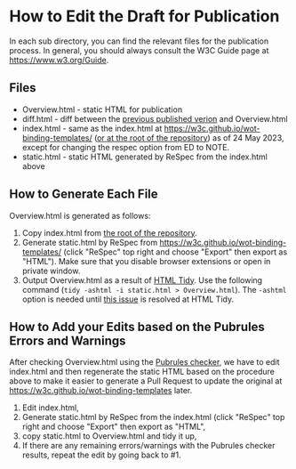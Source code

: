 # How to Edit the Draft for Publication

In each sub directory, you can find the relevant files for the publication process.
In general, you should always consult the W3C Guide page at <https://www.w3.org/Guide>.

## Files

* Overview.html - static HTML for publication
* diff.html - diff between the [previous published verion](https://www.w3.org/TR/2020/NOTE-wot-binding-templates-20200130/) and Overview.html
* index.html - same as the index.html at <https://w3c.github.io/wot-binding-templates/> ([or at the root of the repository](../index.html)) as of 24 May 2023, except for changing the respec option from ED to NOTE.
* static.html - static HTML generated by ReSpec from the index.html above

## How to Generate Each File

Overview.html is generated as follows:

1. Copy index.html from [the root of the repository](../index.html).
2. Generate static.html by ReSpec from <https://w3c.github.io/wot-binding-templates/> (click "ReSpec" top right and choose "Export" then export as "HTML"). Make sure that you disable browser extensions or open in private window.
3. Output Overview.html as a result of [HTML Tidy](https://www.html-tidy.org/). Use the following command (`tidy -ashtml -i static.html > Overview.html`). The `-ashtml` option is needed until [this issue](https://github.com/htacg/tidy-html5/issues/660) is resolved at HTML Tidy.

## How to Add your Edits based on the Pubrules Errors and Warnings

After checking Overview.html using the [Pubrules checker](https://www.w3.org/pubrules/), we have to edit index.html and then
regenerate the static HTML based on the procedure above to make it easier to generate a Pull Request to update the original
at <https://w3c.github.io/wot-binding-templates> later.

1. Edit index.html,
2. Generate static.html by ReSpec from the index.html (click "ReSpec" top right and choose "Export" then export as "HTML",
3. copy static.html to Overview.html and tidy it up,
4. If there are any remaining errors/warnings with the Pubrules checker results, repeat the edit by going back to #1.
